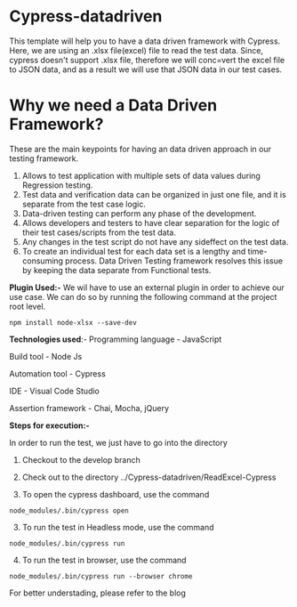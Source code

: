 # Cypress-datadriven

This template will help you to have a data driven framework with Cypress. Here, we are using an .xlsx file(excel) file to read the test data. Since, cypress doesn't support .xlsx file, therefore we will conc=vert the excel file to JSON data, and as a result we will use that JSON data in our test cases.

# Why we need a Data Driven Framework? 

These are the main keypoints for having an data driven approach in our testing framework.

1. Allows to test application with multiple sets of data values during Regression testing.
2. Test data and verification data can be organized in just one file, and it is separate from the test case logic.
3. Data-driven testing can perform any phase of the development.
4. Allows developers and testers to have clear separation for the logic of their test cases/scripts from the test data.
5. Any changes in the test script do not have any sideffect on the test data.
6. To create an individual test for each data set is a lengthy and time-consuming process. Data Driven Testing framework resolves this issue by keeping the data separate from Functional tests.

**Plugin Used:-**
We wil have to use an external plugin in order to achieve our use case.  We can do so by running the following command at the project root level.

```
npm install node-xlsx --save-dev
```
**Technologies used**:-
Programming language - JavaScript

Build tool - Node Js

Automation tool - Cypress

IDE - Visual Code Studio

Assertion framework - Chai, Mocha, jQuery

**Steps for execution:-**

In order to run the test, we just have to go into the directory 

1.  Checkout to the develop branch

2.  Check out to the directory ../Cypress-datadriven/ReadExcel-Cypress

3. To open the cypress dashboard, use the command

```
node_modules/.bin/cypress open
```

3.  To run the test in Headless mode, use the command
```
node_modules/.bin/cypress run
```

4. To run the test in browser, use the command

```
node_modules/.bin/cypress run --browser chrome
```

For better understading, please refer to the blog
